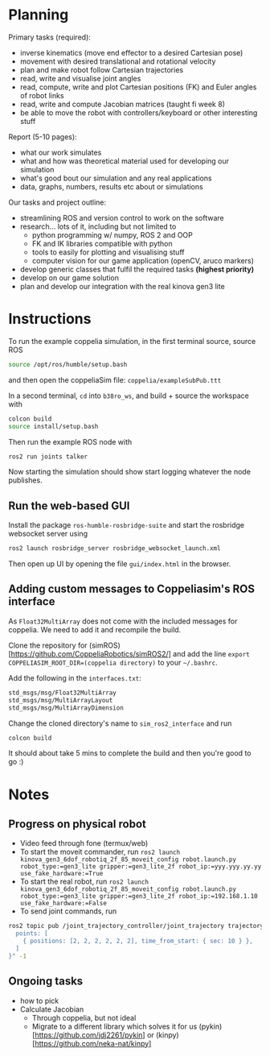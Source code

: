 # Planning

Primary tasks (required):

- inverse kinematics (move end effector to a desired Cartesian pose)
- movement with desired translational and rotational velocity
- plan and make robot follow Cartesian trajectories
- read, write and visualise joint angles
- read, compute, write and plot Cartesian positions (FK) and Euler angles of robot links
- read, write and compute Jacobian matrices (taught fi week 8)
- be able to move the robot with controllers/keyboard or other interesting stuff

Report (5-10 pages):

- what our work simulates
- what and how was theoretical material used for developing our simulation
- what's good bout our simulation and any real applications
- data, graphs, numbers, results etc about or simulations

Our tasks and project outline:

- streamlining ROS and version control to work on the software
- research... lots of it, including but not limited to
  - python programming w/ numpy, ROS 2 and OOP
  - FK and IK libraries compatible with python
  - tools to easily for plotting and visualising stuff
  - computer vision for our game application (openCV, aruco markers)
- develop generic classes that fulfil the required tasks **(highest priority)**
- develop on our game solution
- plan and develop our integration with the real kinova gen3 lite

# Instructions

To run the example coppelia simulation, in the first terminal source, source ROS

```bash
source /opt/ros/humble/setup.bash
```

and then open the coppeliaSim file: `coppelia/exampleSubPub.ttt`

In a second terminal, `cd` into `b38ro_ws`, and build + source the workspace with

```bash
colcon build
source install/setup.bash
```

Then run the example ROS node with

```bash
ros2 run joints talker
```

Now starting the simulation should show start logging whatever the node publishes.

## Run the web-based GUI

Install the package `ros-humble-rosbridge-suite` and start the rosbridge websocket server using

```bash
ros2 launch rosbridge_server rosbridge_websocket_launch.xml
```

Then open up UI by opening the file `gui/index.html` in the browser.

## Adding custom messages to Coppeliasim's ROS interface

As `Float32MultiArray` does not come with the included messages for coppelia. We need to add it and recompile the build.

Clone the repository for (simROS)[https://github.com/CoppeliaRobotics/simROS2/] and add the line `export COPPELIASIM_ROOT_DIR=(coppelia directory)` to your `~/.bashrc`.

Add the following in the `interfaces.txt`: 

```bash
std_msgs/msg/Float32MultiArray
std_msgs/msg/MultiArrayLayout
std_msgs/msg/MultiArrayDimension
```

Change the cloned directory's name to `sim_ros2_interface` and run 

```bash
colcon build
```

It should about take 5 mins to complete the build and then you're good to go :)

# Notes

## Progress on physical robot

 - Video feed through fone (termux/web)
 - To start the moveit commander, run `ros2 launch kinova_gen3_6dof_robotiq_2f_85_moveit_config robot.launch.py robot_type:=gen3_lite gripper:=gen3_lite_2f robot_ip:=yyy.yyy.yy.yy use_fake_hardware:=True`
 - To start the real robot, run `ros2 launch kinova_gen3_6dof_robotiq_2f_85_moveit_config robot.launch.py robot_type:=gen3_lite gripper:=gen3_lite_2f robot_ip:=192.168.1.10 use_fake_hardware:=False`
 - To send joint commands, run 
 
```bash
ros2 topic pub /joint_trajectory_controller/joint_trajectory trajectory_msgs/msg/JointTrajectory "{  joint_names: [joint_1, joint_2, joint_3, joint_4, joint_5, joint_6],
  points: [
    { positions: [2, 2, 2, 2, 2, 2], time_from_start: { sec: 10 } },
  ]
}" -1
```

## Ongoing tasks

 - how to pick
 - Calculate Jacobian
   - Through coppelia, but not ideal
   - Migrate to a different library which solves it for us (pykin)[https://github.com/jdj2261/pykin] or (kinpy)[https://github.com/neka-nat/kinpy]

